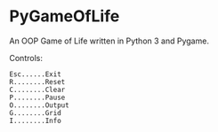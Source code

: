 # PyGameOfLife

An OOP Game of Life written in Python 3 and Pygame.

Controls:

    Esc......Exit
    R........Reset
    C........Clear
    P........Pause
    O........Output
    G........Grid
    I........Info
